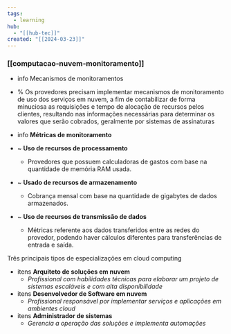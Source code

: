 ```yaml
---
tags:
  - learning
hub:
  - "[[hub-tec]]"
created: "[[2024-03-23]]"
---
```

### [[computacao-nuvem-monitoramento]]

- info Mecanismos de monitoramentos
- % Os provedores precisam implementar mecanismos de monitoramento de uso dos serviços em nuvem, a fim de contabilizar de forma minuciosa as requisições e tempo de alocação de recursos pelos clientes, resultando nas informações necessárias para determinar os valores que serão cobrados, geralmente por sistemas de assinaturas

- info **Métricas de monitoramento**
- ~ **Uso de recursos de processamento**
	- Provedores que possuem calculadoras de gastos com base na quantidade de memória RAM usada.
- ~ **Usado de recursos de armazenamento**
	- Cobrança mensal com base na quantidade de gigabytes de dados armazenados.
- ~ **Uso de recursos de transmissão de dados**
	- Métricas referente aos dados transferidos entre as redes do provedor, podendo haver cálculos diferentes para transferências de entrada e saída.

Três principais tipos de especializações em cloud computing 
- itens **Arquiteto de soluções em nuvem**
	- *Profissional com habilidades técnicas para elaborar um projeto de sistemas escaláveis e com alta disponibilidade*
- itens **Desenvolvedor de Software em nuvem**
	- *Profissional responsável por implementar serviços e aplicações em ambientes cloud*
- itens **Administrador de sistemas**
	- *Gerencia a operação das soluções e implementa automações*
